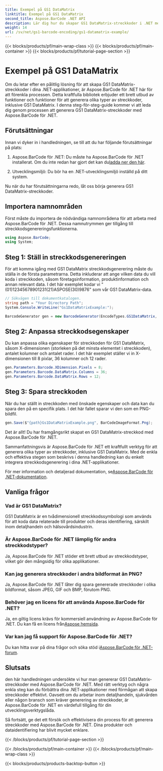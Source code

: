 ```yaml
---
title: Exempel på GS1 DataMatrix
linktitle: Exempel på GS1 DataMatrix
second_title: Aspose.BarCode .NET API
description: Lär dig hur du skapar GS1 DataMatrix-streckkoder i .NET med Aspose.BarCode. Generera streckkoder med enkelhet och effektivitet med bara några få steg.
weight: 14
url: /sv/net/gs1-barcode-encoding/gs1-datamatrix-example/
---
```


{{< blocks/products/pf/main-wrap-class >}}
{{< blocks/products/pf/main-container >}}
{{< blocks/products/pf/tutorial-page-section >}}

# Exempel på GS1 DataMatrix


Om du letar efter en pålitlig lösning för att skapa GS1 DataMatrix-streckkoder i dina .NET-applikationer, är Aspose.BarCode för .NET här för att förenkla processen. Detta kraftfulla bibliotek erbjuder ett brett utbud av funktioner och funktioner för att generera olika typer av streckkoder, inklusive GS1 DataMatrix. I denna steg-för-steg-guide kommer vi att leda dig genom processen att generera GS1 DataMatrix-streckkoder med Aspose.BarCode för .NET.

## Förutsättningar

Innan vi dyker in i handledningen, se till att du har följande förutsättningar på plats:

1. Aspose.BarCode för .NET: Du måste ha Aspose.BarCode för .NET installerat. Om du inte redan har gjort det kan du[ladda ner den här](https://releases.aspose.com/barcode/net/).

2. Utvecklingsmiljö: Du bör ha en .NET-utvecklingsmiljö inställd på ditt system.

Nu när du har förutsättningarna redo, låt oss börja generera GS1 DataMatrix-streckkoder.

## Importera namnområden

Först måste du importera de nödvändiga namnområdena för att arbeta med Aspose.BarCode för .NET. Dessa namnutrymmen ger tillgång till streckkodsgenereringsfunktionerna.

```csharp
using Aspose.BarCode;
using System;
```

## Steg 1: Ställ in streckkodsgenereringen

För att komma igång med GS1 DataMatrix streckkodsgenerering måste du ställa in de första parametrarna. Detta inkluderar att ange vilken data du vill koda i streckkoden, såsom företagsinformation, produktinformation och annan relevant data. I det här exemplet kodar vi "(01)12345678901231(21)ASPOSE(30)9876" som vår GS1 DataMatrix-data.

```csharp
// Sökvägen till dokumentkatalogen.
string path = "Your Directory Path";
System.Console.WriteLine("Gs1DataMatrixExample:");

BarcodeGenerator gen = new BarcodeGenerator(EncodeTypes.GS1DataMatrix, "(01)12345678901231(21)ASPOSE(30)9876");
```

## Steg 2: Anpassa streckkodsegenskaper

Du kan anpassa olika egenskaper för streckkoden för GS1 DataMatrix, såsom X-dimensionen (storleken på det minsta elementet i streckkoden), antalet kolumner och antalet rader. I det här exemplet ställer vi in X-dimensionen till 8 pixlar, 36 kolumner och 12 rader.

```csharp
gen.Parameters.Barcode.XDimension.Pixels = 8;
gen.Parameters.Barcode.DataMatrix.Columns = 36;
gen.Parameters.Barcode.DataMatrix.Rows = 12;
```

## Steg 3: Spara streckkoden

När du har ställt in streckkoden med önskade egenskaper och data kan du spara den på en specifik plats. I det här fallet sparar vi den som en PNG-bildfil.

```csharp
gen.Save($"{path}Gs1DataMatrixExample.png", BarCodeImageFormat.Png);
```

Det är allt! Du har framgångsrikt skapat en GS1 DataMatrix-streckkod med Aspose.BarCode för .NET.

Sammanfattningsvis är Aspose.BarCode för .NET ett kraftfullt verktyg för att generera olika typer av streckkoder, inklusive GS1 DataMatrix. Med de enkla och effektiva stegen som beskrivs i denna handledning kan du enkelt integrera streckkodsgenerering i dina .NET-applikationer.

 För mer information och detaljerad dokumentation, se[Aspose.BarCode för .NET-dokumentation](https://reference.aspose.com/barcode/net/).

## Vanliga frågor

### Vad är GS1 DataMatrix?
GS1 DataMatrix är en tvådimensionell streckkodssymbologi som används för att koda data relaterade till produkter och deras identifiering, särskilt inom detaljhandeln och hälsovårdsindustrin.

### Är Aspose.BarCode för .NET lämplig för andra streckkodstyper?
Ja, Aspose.BarCode för .NET stöder ett brett utbud av streckkodstyper, vilket gör den mångsidig för olika applikationer.

### Kan jag generera streckkoder i andra bildformat än PNG?
Ja, Aspose.BarCode för .NET låter dig spara genererade streckkoder i olika bildformat, såsom JPEG, GIF och BMP, förutom PNG.

### Behöver jag en licens för att använda Aspose.BarCode för .NET?
 Ja, en giltig licens krävs för kommersiell användning av Aspose.BarCode för .NET. Du kan få en licens från[Aspose hemsida](https://purchase.aspose.com/buy).

### Var kan jag få support för Aspose.BarCode för .NET?
 Du kan hitta svar på dina frågor och söka stöd i[Aspose.BarCode för .NET-forum](https://forum.aspose.com/c/barcode/13).

## Slutsats

den här handledningen undersökte vi hur man genererar GS1 DataMatrix-streckkoder med Aspose.BarCode för .NET. Med rätt verktyg och några enkla steg kan du förbättra dina .NET-applikationer med förmågan att skapa streckkoder effektivt. Oavsett om du arbetar inom detaljhandeln, sjukvården eller någon bransch som kräver generering av streckkoder, är Aspose.BarCode för .NET en värdefull tillgång för din utvecklingsverktygslåda.

Så fortsätt, ge det ett försök och effektivisera din process för att generera streckkoder med Aspose.BarCode för .NET. Dina produkter och dataidentifiering har blivit mycket enklare.

{{< /blocks/products/pf/tutorial-page-section >}}

{{< /blocks/products/pf/main-container >}}
{{< /blocks/products/pf/main-wrap-class >}}

{{< blocks/products/products-backtop-button >}}
